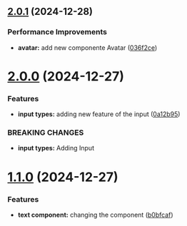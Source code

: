 ## [2.0.1](https://github.com/Andresfrla/UIForge-design/compare/v2.0.0...v2.0.1) (2024-12-28)


### Performance Improvements

* **avatar:** add new componente Avatar ([036f2ce](https://github.com/Andresfrla/UIForge-design/commit/036f2ce987fcb1f3d82460a92ada93627bbd2dd2))

# [2.0.0](https://github.com/Andresfrla/UIForge-design/compare/v1.1.0...v2.0.0) (2024-12-27)


### Features

* **input types:** adding new feature of the input ([0a12b95](https://github.com/Andresfrla/UIForge-design/commit/0a12b95b0caf4cf00e5c290087d1e45f3852d51d))


### BREAKING CHANGES

* **input types:** Adding Input

# [1.1.0](https://github.com/Andresfrla/UIForge-design/compare/v1.0.1...v1.1.0) (2024-12-27)


### Features

* **text component:** changing the component ([b0bfcaf](https://github.com/Andresfrla/UIForge-design/commit/b0bfcafb169107c5b81178e1eab6e8fd1379c3db))
